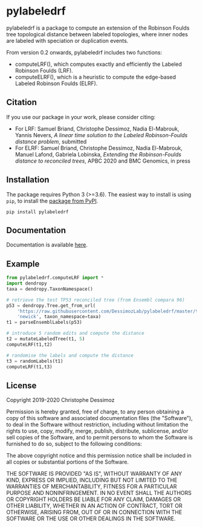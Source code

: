 # pylabeledrf

pylabeledrf is a package to compute an extension of the Robinson Foulds tree topological distance between labeled topologies, where inner nodes are labeled with speciation or duplication events.

From version 0.2 onwards, pylabeledrf includes two functions:

 - computeLRF(), which computes exactly and efficiently the Labeled Robinson Foulds (LRF).
 - computeELRF(), which is a heuristic to compute the edge-based Labeled Robinson Foulds (ELRF). 

## Citation
If you use our package in your work, please consider citing:

 - For LRF: Samuel Briand, Christophe Dessimoz, Nadia El-Mabrouk, Yannis Nevers, *A linear time solution to the Labeled Robinson-Foulds distance problem*, submitted 
 - For ELRF: Samuel Briand, Christophe Dessimoz, Nadia El-Mabrouk, Manuel Lafond, Gabriela Lobinska, *Extending the Robinson-Foulds distance to reconciled trees*, APBC 2020 and BMC Genomics, in press


## Installation

The package requires Python 3 (>=3.6). The easiest way to install is using 
`pip`, to install the <a href="https://pypi.org/project/pylabeledrf/">package from 
PyPI</a>.

```
pip install pylabeledrf
```

## Documentation

Documentation is available <a href="http://dessimozlab.github.io/pylabeledrf/build/html/">here</a>.

## Example

```python
from pylabeledrf.computeLRF import *
import dendropy
taxa = dendropy.TaxonNamespace()

# retrieve the test TP53 reconciled tree (from Ensembl compara 96)
p53 = dendropy.Tree.get_from_url(
    'https://raw.githubusercontent.com/DessimozLab/pylabeledrf/master/test/p53.nhx', 
    'newick', taxon_namespace=taxa)
t1 = parseEnsemblLabels(p53)

# introduce 5 random edits and compute the distance
t2 = mutateLabeledTree(t1, 5)
computeLRF(t1,t2)

# randomise the labels and compute the distance
t3 = randomLabels(t1)
computeLRF(t1,t3)
```


## License

Copyright 2019-2020 Christophe Dessimoz

Permission is hereby granted, free of charge, to any person obtaining a copy
of this software and associated documentation files (the "Software"), to deal
in the Software without restriction, including without limitation the rights
to use, copy, modify, merge, publish, distribute, sublicense, and/or sell
copies of the Software, and to permit persons to whom the Software is
furnished to do so, subject to the following conditions:

The above copyright notice and this permission notice shall be included in all
copies or substantial portions of the Software.

THE SOFTWARE IS PROVIDED "AS IS", WITHOUT WARRANTY OF ANY KIND, EXPRESS OR
IMPLIED, INCLUDING BUT NOT LIMITED TO THE WARRANTIES OF MERCHANTABILITY,
FITNESS FOR A PARTICULAR PURPOSE AND NONINFRINGEMENT. IN NO EVENT SHALL THE
AUTHORS OR COPYRIGHT HOLDERS BE LIABLE FOR ANY CLAIM, DAMAGES OR OTHER 
LIABILITY, WHETHER IN AN ACTION OF CONTRACT, TORT OR OTHERWISE, ARISING FROM,
OUT OF OR IN CONNECTION WITH THE SOFTWARE OR THE USE OR OTHER DEALINGS IN THE
SOFTWARE.
